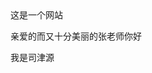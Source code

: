 <!DOCTYPE html>
<html lang="en">

<head>
    <meta charset="UTF-8">
    <meta name="viewport" content="width=device-width, initial-scale=1.0">
   </head>
这是一个网站



<body>
    <P>亲爱的而又十分美丽的张老师你好</P>
    <P>我是司津源</P>
</body>

</html>
   

